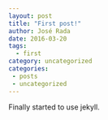 ```yaml
---
layout: post
title: "First post!"
author: José Rada
date: 2016-03-20
tags:
  - first
category: uncategorized
categories:
 - posts
 - uncategorized
---
```


Finally started to use jekyll.
